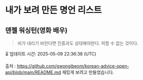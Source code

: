 # 내가 보려 만든 명언 리스트

##  덴젤 워싱턴(영화 배우)
> 비가 내리기 바란다면 진흙과도 상대해야한다. 피할 수 없는 것이다.


⏳ 업데이트 시간: 2025-05-09 22:36:38 (UTC)

출처 : https://github.com/gwongibeom/korean-advice-open-api/blob/main/README.md
재밌게 보려고 만들었습니다.
